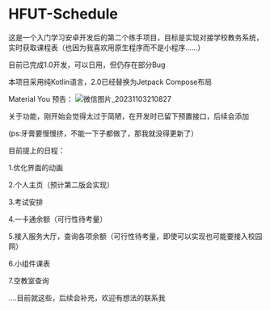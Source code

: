 # HFUT-Schedule
这是一个入门学习安卓开发后的第二个练手项目，目标是实现对接学校教务系统，实时获取课程表（也因为我喜欢用原生程序而不是小程序……）

目前已完成1.0开发，可以日用，但仍存在部分Bug


本项目采用纯Kotlin语言，2.0已经替换为Jetpack Compose布局

Material You 预告：
![微信图片_20231103210827](https://github.com/Chiu-xaH/HFUT-Schedule/assets/116127902/628594f6-1544-4207-81d2-4ac41ee6ef94)

关于功能，刚开始会觉得太过于简陋，在开发时已留下预置接口，后续会添加

(ps:牙膏要慢慢挤，不能一下子都做了，那我就没得更新了）

目前提上的日程：

1.优化界面的动画

2.个人主页（预计第二版会实现）

3.考试安排

4.一卡通余额（可行性待考量）

5.接入服务大厅，查询各项余额（可行性待考量，即使可以实现也可能要接入校园网）

6.小组件课表

7.空教室查询


....目前就这些，后续会补充，欢迎有想法的联系我


